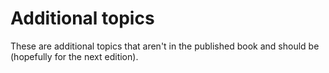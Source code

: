 # Additional topics

These are additional topics that aren't in the published book and should be (hopefully for the next edition).
